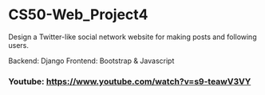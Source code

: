 # CS50-Web_Project4

Design a Twitter-like social network website for making posts and following users.

Backend: Django
Frontend: Bootstrap & Javascript

### Youtube: https://www.youtube.com/watch?v=s9-teawV3VY
